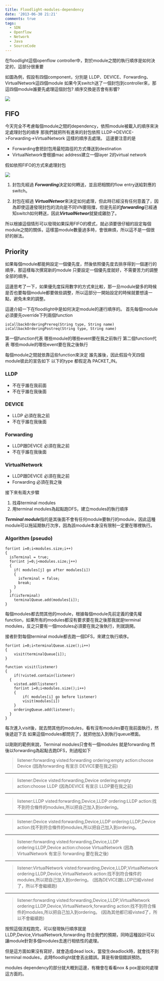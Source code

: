 ```yaml
---
title: Floodlight-modules-dependency
date: '2013-06-30 21:21'
comments: true
tags:
  - SDN
  - Openflow
  - Network
  - Java
  - SourceCode
---
```

在floodlight這個openflow controller中，對於module之間的執行順序是如何決定的，這部分很重要




如圖為例，假設有四個component，分別是 LLDP、DEVICE、Forwarding、VirtualNetwork這四個module
如果今天switch送了一個封包到controller來，那這四個module誰要先處理這個封包? 順序交換是否會有影響?

![](https://lh3.googleusercontent.com/-bzM04DIckB8/UdAltVq05LI/AAAAAAAAAsc/x6MLQsfi4YE/w1205-h491-no/1.jpg)

## FIFO ##
今天完全不考慮每個module之間的dependency，依照module被載入的順序來決定處理封包的順序
那我們就把所有進來的封包依照 LLDP->DEVICE->Forwarding->VirtualNetwork 這樣的順序去處理。
這邊要注意的是

- Forwarding會把封包用最短路徑的方式傳送到destination
- VirtualNetwork會根據mac address建立一個layer 2的virtual network

假如依照FIFO的方式來處理封包

![](https://lh3.googleusercontent.com/-CC2tGU6YF7Q/UdAlt9GTt3I/AAAAAAAAAso/8TB5hWyxhfY/w1285-h762-no/2.jpg)


1. 封包先經過 ***Forwarding***決定如何轉送，並且把相關的flow entry送給對應的switch。

2. 封包在經過 ***VirtualNetwor***來決定如何處理，但此時已經沒有任何意義了，因為即使這邊發現封包的流向是不同VN要阻擋，但是先前的***forwarding***已經通知switch如何轉送，因此***VirtualNetwor***就變成雞肋了。

所以根據這個情形可以發現如果採用FIFO的模式，就必須要很仔細的設定每個module之間的關係，這樣當module數量過多時，會很麻煩，所以這不是一個很好的辦法。


## Priority ##
如果每個module都能夠設定一個優先度，然後依照優先度去排序得到一個運行的順序，那這樣每次撰寫新的module
只要設定一個優先度就好，不需要苦力的調整全部的順序。

這邊思考了一下，如果優先度採用數字的方式來比較，那一旦module變多的時候是否也要每個module都要做些調整，所以這部分一開始設定的時候就要想遠一點，避免未來的調整。

這邊介紹一下在floodlight中是如何決定module的運行順序的。
首先每個module必須要先override下列兩個function

```
isCallbackOrderingPrereq(String type, String name)
isCallbackOrderingPostreq(String type, String name)
```
第一個function代表 哪些module的哪些event要在我之前執行
第二個function代表 哪些module的哪些event要在我之後執行

每個module之間就依靠這些function來決定 誰先誰後，因此假設今天四個module彼此的宣告如下
以下的type 都假定為 PACKET_IN。

### LLDP ###
- 不在乎誰在我前面
- 不在乎誰在我後面

### DEVICE ###
- LLDP 必須在我之前
- 不在乎誰在我後面

### Forwarding ###
- LLDP跟DEVICE 必須在我之前
- 不在乎誰在我後面

### VirtualNetwork ###
- LLDP跟DEVICE 必須在我之前
- Forwarding 必須在我之後

接下來有兩大步驟
1. 找尋terminal modules
2. 用terminal modules為起點跑DFS，建立modules的執行順序


***Terminal module***指的是其後面不會有任何module要執行的module，因此這種module可以拖延期執行次序，因為該module本身沒有限制一定要在哪裡執行。
### Algorithm (pseudo)
```
for(int i=0;i<modules.size;i++)
{
  isTerminal = true;
  for(int j=0;j<modules.size;j++)
  {
    if( modules[j] go after modules[i])
    {
      isTerminal = false;
      break;
    }
  }
  if(isTerminal)
    terminalQueue.add(modules[i]);
}
```

每個modules都去問其他的module，根據每個module先前定義的優先權function，如果所有的modules都沒有要求要在我之後那我就是terminal modules，反之只要有一個modules必須要在我之後執行，則就跳開。

接者針對每個terminal module都去跑一個DFS，來建立執行順序。
```
for(int i=0;i<terminalQueue.size();i++)
{
	visit(terminalQueue[i]);
}

function visit(listener)
{
	if(!visted.contain(listener)
  {
  	visted.add(listener)
    for(int i=0;i<modules.size();i++)
    {
    	if( modules[i] go before listener)
      	visit(modules[i])
    }
    orderingQueue.add(listener);
  }
}

```

每次進入visit後，就去問其他的modules，看有沒有modules要在我前面執行，然後遞迴下去
如果這個modules都問完了，就把他加入到執行queue裡面。

以剛剛的範例來說，Terminal modules只會有一個modules 就是forwarding
然後以forwarding為起點去跑DFS，則過程如下


>  listener:forwarding
  visted:forwarding
  ordering:empty
  action:choose Device (因為forwarding 有宣示 DEVICE要在我之前)

---

>  listener:Device
  visted:forwarding,Device
  ordering:empty
  action:choose LLDP (因為DEVICE 有宣示 LLDP要在我之前)

---

>  listener:LLDP
  visted:forwarding,Device,LLDP
  ordering:LLDP
  action:找不到符合條件的modules,所以把自己加入到ordering。

---

>  listener:Device
  visted:forwarding,Device,LLDP
  ordering:LLDP,Device
  action:找不到符合條件的modules,所以把自己加入到ordering。

---

>  listener:forwarding
  visted:forwarding,Device,LLDP
  ordering:LLDP,Device
  action:choose VirtualNetwork (因為 VirtualNetwork 有宣示 forwarding 要在我之後)

---

>  listener:VirtualNetwork
  visted:forwarding,Device,LLDP,VirtualNetwork
  ordering:LLDP,Device,VirtualNetwork
  action:找不到符合條件的modules,所以把自己加入到ordering。 (因為DEVICE跟LLDP已經visted了，所以不會繼續跑)

----
>  listener:forwarding
  visted:forwarding,Device,LLDP,VirtualNetwork
  ordering:LLDP,Device,VirtualNetwork,forwarding
  action:找不到符合條件的modules,所以把自己加入到ordering。 (因為其他都已經visted了，所以不會繼續跑)

按照這個流程跑完，可以發現執行順序就是
LLDP,Device,VirtualNetwork,forwarding
符合我們的預期，同時這種設計可以讓module針對多個modules去進行相依性的處理。

但是這方面如果沒有寫好，就會造成dead lock，當發生deadlock時，就會找不到terminal modules，此時floodlight就會丟出錯誤。算是有做個錯誤預防。

modules dependency的部分就大概到這邊，有機會在看看nox & pox是如何處理這方面的。
